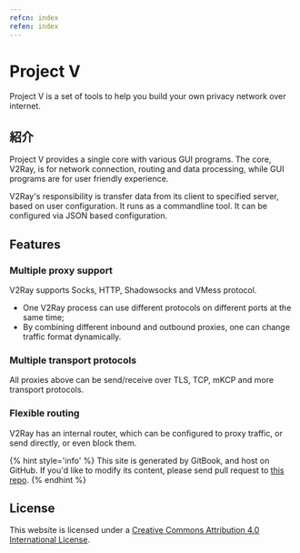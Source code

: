 ```yaml
---
refcn: index
refen: index
---
```

# Project V

Project V is a set of tools to help you build your own privacy network over internet.

## 紹介

Project V provides a single core with various GUI programs. The core, V2Ray, is for network connection, routing and data processing, while GUI programs are for user friendly experience.

V2Ray's responsibility is transfer data from its client to specified server, based on user configuration. It runs as a commandline tool. It can be configured via JSON based configuration.

## Features

### Multiple proxy support

V2Ray supports Socks, HTTP, Shadowsocks and VMess protocol.

* One V2Ray process can use different protocols on different ports at the same time;
* By combining different inbound and outbound proxies, one can change traffic format dynamically.

### Multiple transport protocols

All proxies above can be send/receive over TLS, TCP, mKCP and more transport protocols.

### Flexible routing

V2Ray has an internal router, which can be configured to proxy traffic, or send directly, or even block them.

{% hint style='info' %} This site is generated by GitBook, and host on GitHub. If you'd like to modify its content, please send pull request to [this repo](https://github.com/v2ray/manual). {% endhint %}

## License

This website is licensed under a [Creative Commons Attribution 4.0 International License](https://creativecommons.org/licenses/by/4.0/).